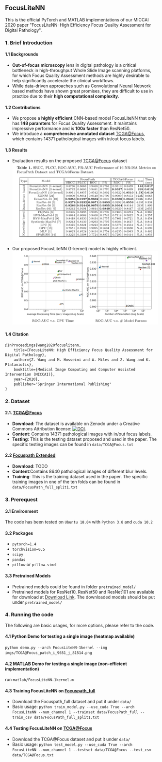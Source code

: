 ## FocusLiteNN

This is the official PyTorch and MATLAB implementations of our MICCAI 2020 paper "FocusLiteNN: High Efficiency Focus Quality Assessment for Digital Pathology".

### 1. Brief Introduction

#### 1.1 Backgrounds

- **Out-of-focus microscopy** lens in digital pathology is a critical bottleneck in high-throughput Whole Slide Image scanning platforms, for which Focus Quality Assessment methods are highly desirable to help significantly accelerate the clinical workflows.
- While data-driven approaches such as Convolutional Neural Network based methods have shown great promises, they are difficult to use in practice due to their **high computational complexity**.

#### 1.2 Contributions

- We propose a **highly efficient** CNN-based model FocusLiteNN that only has **148 paramters** for Focus Quality Assessment. It maintains impressive performance and is **100x faster** than ResNet50.
- We introduce a **comprehensive annotated dataset** [TCGA@Focus](https://zenodo.org/record/3910757#.Xve1MXX0kUe), which contains 14371 pathological images with in/out focus labels.

#### 1.3 Results

- Evaluation results on the proposed [TCGA@Focus](https://zenodo.org/record/3910757#.Xve1MXX0kUe) dataset
  ![results](results.png)

- Our proposed FocusLiteNN (1-kernel) model is highly efficient.
  ![time](time.png)

#### 1.4 Citation

```
@InProceedings{wang2020focuslitenn,
    title={FocusLiteNN: High Efficiency Focus Quality Assessment for Digital Pathology},
    author={Z. Wang and M. Hosseini and A. Miles and Z. Wang and K. Plataniotis},
    booktitle={Medical Image Computing and Computer Assisted Intervention (MICCAI)},
    year={2020},
    publisher="Springer International Publishing"
}
```

### 2. Dataset

#### 2.1. [TCGA@Focus](https://zenodo.org/record/3910757#.Xve1MXX0kUe)

  - **Download**: The dataset is available on Zenodo under a Creative Commons Attribution license: [![DOI](https://zenodo.org/badge/DOI/10.5281/zenodo.3910757.svg)](https://doi.org/10.5281/zenodo.3910757).
  - **Content**: Contains 14371 pathological images with in/out focus labels.
  - **Testing**: This is the testing dataset proposed and used in the paper. The specific testing images can be found in `data/TCGA@Focus.txt`

#### 2.2 [Focuspath Extended](https://sites.google.com/view/focuspathuoft/home)

   - **Download**: TODO
   - **Content**:Contains 8640 pathological images of different blur levels.
   - **Training**: This is the training dataset used in the paper. The specific training images in one of the ten folds can be found in `data/FocusPath_full_split1.txt`

### 3. Prerequest

#### 3.1 Environment

The code has been tested on `Ubuntu 18.04` with `Python 3.8` and `cuda 10.2`

#### 3.2 Packages

- `pytorch=1.4`
- `torchvision=0.5`
- `scipy`
- `pandas`
- `pillow` or `pillow-simd`

#### 3.3 Pretrained Models

  - Pretrained models could be found in folder `pretrained_model/`
  - Pretrained models for ResNet10, ResNet50 and ResNet101 are available for download at [Download Link](https://drive.google.com/drive/folders/1TuvR7iHzatriHNndClMxMwiKRmxOShWr?usp=sharing). The downloaded models should be put under `pretrained_model/`

### 4. Running the code

The following are basic usages, for more options, please refer to the code.

#### 4.1 Python Demo for testing a single image (heatmap available)

`python demo.py --arch FocusLiteNN-1kernel --img imgs/TCGA@Focus_patch_i_9651_j_81514.png`

#### 4.2 MATLAB Demo for testing a single image (non-efficient implementation)

run `matlab/FocusLiteNN-1kernel.m`

#### 4.3 Training FocusLiteNN on [Focuspath_full](https://sites.google.com/view/focuspathuoft/home)

- Download the Focuspath_full dataset and put it under `data/`
- Basic usage: `python train_model.py --use_cuda True --arch FocusLiteNN --num_channel 1 --trainset data/FocusPath_full --train_csv data/FocusPath_full_split1.txt`

#### 4.4 Testing FocusLiteNN on [TCGA@Focus](https://zenodo.org/record/3910757#.Xve1MXX0kUe)

- Download the TCGA@Focus dataset and put it under `data/`
- Basic usage: `python test_model.py --use_cuda True --arch FocusLiteNN --num_channel 1 --testset data/TCGA@Focus --test_csv data/TCGA@Focus.txt`
